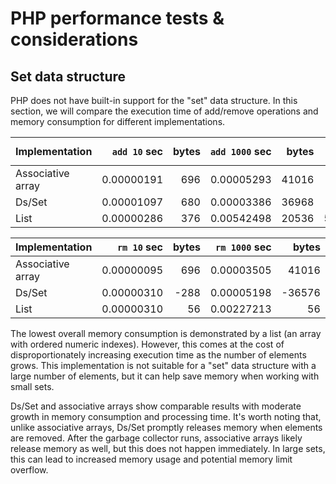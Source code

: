 # PHP performance tests & considerations

## Set data structure

PHP does not have built-in support for the "set" data structure. In this section, we will compare the execution time of add/remove operations and memory consumption for different implementations.

|Implementation|`add 10` sec|bytes|`add 1000` sec|bytes|`add 100000` sec|bytes|
|---|---:|---:|---:|---:|---:|---:|
|Associative array|0.00000191|696|0.00005293|41016|0.00579786|5242960
|Ds/Set|0.00001097|680|0.00003386|36968|0.00544500|4718720
|List|0.00000286|376|0.00542498|20536|52.01670194|2101328

|Implementation|`rm 10` sec|bytes|`rm 1000` sec|bytes|`rm 100000` sec|bytes|
|---|---:|---:|---:|---:|---:|---:|
|Associative array|0.00000095|696|0.00003505|41016|0.00876403|5242960
|Ds/Set|0.00000310|-288|0.00005198|-36576|0.00934005|-4718328
|List|0.00000310|56|0.00227213|56|39.06165504|56

The lowest overall memory consumption is demonstrated by a list (an array with ordered numeric indexes). However, this comes at the cost of disproportionately increasing execution time as the number of elements grows. This implementation is not suitable for a "set" data structure with a large number of elements, but it can help save memory when working with small sets.

Ds/Set and associative arrays show comparable results with moderate growth in memory consumption and processing time. It's worth noting that, unlike associative arrays, Ds/Set promptly releases memory when elements are removed. After the garbage collector runs, associative arrays likely release memory as well, but this does not happen immediately. In large sets, this can lead to increased memory usage and potential memory limit overflow.